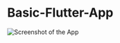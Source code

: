 # Basic-Flutter-App

![Screenshot of the App](https://github.com/aatushar/Basic-Flutter-App/raw/main/Basic%20Flutter%20App/lib/assets/screenshot.png)

